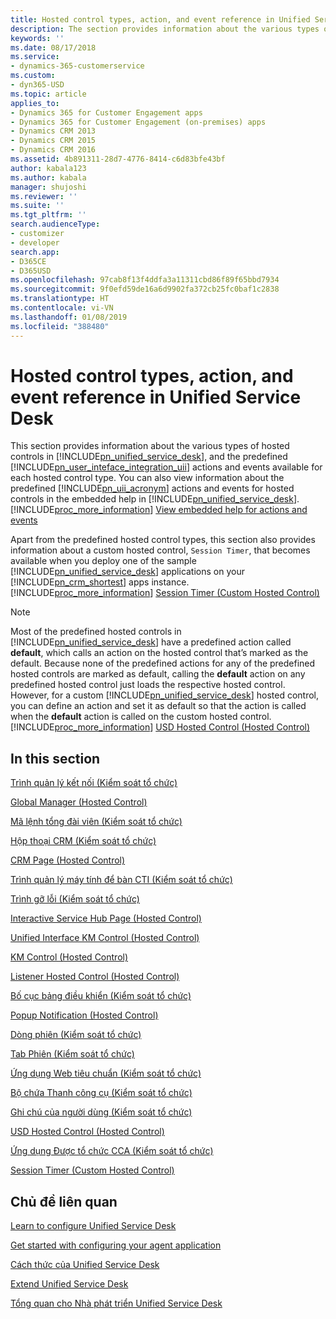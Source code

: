 ```yaml
---
title: Hosted control types, action, and event reference in Unified Service Desk for Dynamics 365 for Customer Engagement apps| MicrosoftDocs
description: The section provides information about the various types of hosted controls in Unified Service Desk, and the predefined User Interface Integration (UII) actions and events available for each hosted control type.
keywords: ''
ms.date: 08/17/2018
ms.service:
- dynamics-365-customerservice
ms.custom:
- dyn365-USD
ms.topic: article
applies_to:
- Dynamics 365 for Customer Engagement apps
- Dynamics 365 for Customer Engagement (on-premises) apps
- Dynamics CRM 2013
- Dynamics CRM 2015
- Dynamics CRM 2016
ms.assetid: 4b891311-28d7-4776-8414-c6d83bfe43bf
author: kabala123
ms.author: kabala
manager: shujoshi
ms.reviewer: ''
ms.suite: ''
ms.tgt_pltfrm: ''
search.audienceType:
- customizer
- developer
search.app:
- D365CE
- D365USD
ms.openlocfilehash: 97cab8f13f4ddfa3a11311cbd86f89f65bbd7934
ms.sourcegitcommit: 9f0efd59de16a6d9902fa372cb25fc0baf1c2838
ms.translationtype: HT
ms.contentlocale: vi-VN
ms.lasthandoff: 01/08/2019
ms.locfileid: "388480"
---
```

# <a name="hosted-control-types-action-and-event-reference-in-unified-service-desk"></a>Hosted control types, action, and event reference in Unified Service Desk
This section provides information about the various types of hosted controls in [!INCLUDE[pn_unified_service_desk](../includes/pn-unified-service-desk.md)], and the predefined [!INCLUDE[pn_user_inteface_integration_uii](../includes/pn-user-interface-integration-uii.md)] actions and events available for each hosted control type. You can also view information about the predefined [!INCLUDE[pn_uii_acronym](../includes/pn-uii-acronym.md)] actions and events for hosted controls in the embedded help in [!INCLUDE[pn_unified_service_desk](../includes/pn-unified-service-desk.md)]. [!INCLUDE[proc_more_information](../includes/proc-more-information.md)] [View embedded help for actions and events](../unified-service-desk/view-embedded-help-for-actions-and-events.md)  
  
 Apart from the predefined hosted control types, this section also provides information about a custom hosted control, `Session Timer`, that becomes available when you deploy one of the sample [!INCLUDE[pn_unified_service_desk](../includes/pn-unified-service-desk.md)] applications on your [!INCLUDE[pn_crm_shortest](../includes/pn-crm-shortest.md)] apps instance. [!INCLUDE[proc_more_information](../includes/proc-more-information.md)] [Session Timer (Custom Hosted Control)](../unified-service-desk/session-timer-custom-hosted-control.md)  
  
> [!NOTE]
>  Most of the predefined hosted controls in [!INCLUDE[pn_unified_service_desk](../includes/pn-unified-service-desk.md)] have a predefined action called **default**, which calls an action on the hosted control that’s marked as the default. Because none of the predefined actions for any of the predefined hosted controls are marked as default, calling the **default** action on any predefined hosted control just loads the respective hosted control. However, for a custom [!INCLUDE[pn_unified_service_desk](../includes/pn-unified-service-desk.md)] hosted control, you can define an action and set it as default so that the action is called when the **default** action is called on the custom hosted control. [!INCLUDE[proc_more_information](../includes/proc-more-information.md)] [USD Hosted Control (Hosted Control)](../unified-service-desk/usd-hosted-control-hosted-control.md)  
  
## <a name="in-this-section"></a>In this section  
 [Trình quản lý kết nối (Kiểm soát tổ chức)](../unified-service-desk/connection-manager-hosted-control.md)  
  
 [Global Manager (Hosted Control)](../unified-service-desk/global-manager-hosted-control.md)  
  
 [Mã lệnh tổng đài viên (Kiểm soát tổ chức)](../unified-service-desk/agent-scripting-hosted-control.md)  
  
 [Hộp thoại CRM (Kiểm soát tổ chức)](../unified-service-desk/crm-dialog-hosted-control.md)  
  
 [CRM Page (Hosted Control)](../unified-service-desk/crm-page-hosted-control.md)  
  
 [Trình quản lý máy tính để bàn CTI (Kiểm soát tổ chức)](../unified-service-desk/cti-desktop-manager-hosted-control.md)  
  
 [Trình gỡ lỗi (Kiểm soát tổ chức)](../unified-service-desk/debugger-hosted-control.md)  
  
 [Interactive Service Hub Page (Hosted Control)](../unified-service-desk/interactive-service-hub-page-hosted-control.md)  
  
 [Unified Interface KM Control (Hosted Control)](../unified-service-desk/unified-interface-km-control-hosted-control.md)  

 [KM Control (Hosted Control)](../unified-service-desk/km-control-hosted-control.md)  
  
 [Listener Hosted Control (Hosted Control)](../unified-service-desk/listener-hosted-control-hosted-control.md)  
  
 [Bố cục bảng điều khiển (Kiểm soát tổ chức)](../unified-service-desk/panel-layout-hosted-control.md)  
  
 [Popup Notification (Hosted Control)](../unified-service-desk/popup-notification-hosted-control.md)  
  
 [Dòng phiên (Kiểm soát tổ chức)](../unified-service-desk/session-lines-hosted-control.md)  
  
 [Tab Phiên (Kiểm soát tổ chức)](../unified-service-desk/session-tabs-hosted-control.md)  
  
 [Ứng dụng Web tiêu chuẩn (Kiểm soát tổ chức)](../unified-service-desk/standard-web-application-hosted-control.md)  
  
 [Bộ chứa Thanh công cụ (Kiểm soát tổ chức)](../unified-service-desk/toolbar-container-hosted-control.md)  
  
 [Ghi chú của người dùng (Kiểm soát tổ chức)](../unified-service-desk/user-notes-hosted-control.md)  
  
 [USD Hosted Control (Hosted Control)](../unified-service-desk/usd-hosted-control-hosted-control.md)  
  
 [Ứng dụng Được tổ chức CCA (Kiểm soát tổ chức)](../unified-service-desk/cca-hosted-application-hosted-control.md)  
  
 [Session Timer (Custom Hosted Control)](../unified-service-desk/session-timer-custom-hosted-control.md)  
  
  
## <a name="related-topics"></a>Chủ đề liên quan  
 [Learn to configure Unified Service Desk](../unified-service-desk/learn-to-use-unified-service-desk.md)  
  
 [Get started with configuring your agent application](../unified-service-desk/get-started-configuring-agent-application.md)  
  
 [Cách thức của Unified Service Desk](../unified-service-desk/unified-service-desk-configuration-walkthroughs.md)  
  
 [Extend Unified Service Desk](../unified-service-desk/extend-unified-service-desk.md)  
  
 [Tổng quan cho Nhà phát triển Unified Service Desk](../unified-service-desk/admin/overview-unified-service-desk.md)
